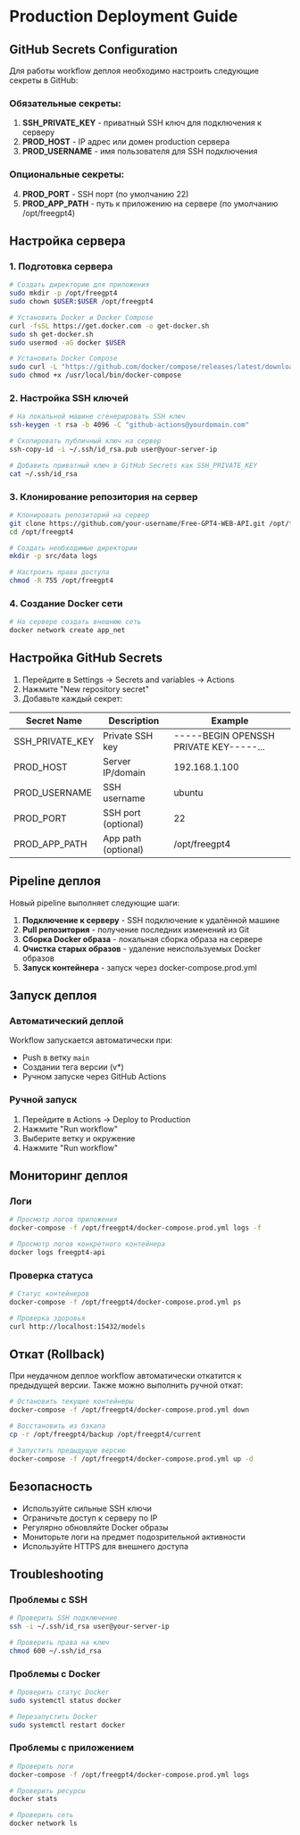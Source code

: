 # Production Deployment Guide

## GitHub Secrets Configuration

Для работы workflow деплоя необходимо настроить следующие секреты в GitHub:

### Обязательные секреты:

1. **SSH_PRIVATE_KEY** - приватный SSH ключ для подключения к серверу
2. **PROD_HOST** - IP адрес или домен production сервера
3. **PROD_USERNAME** - имя пользователя для SSH подключения

### Опциональные секреты:

4. **PROD_PORT** - SSH порт (по умолчанию 22)
5. **PROD_APP_PATH** - путь к приложению на сервере (по умолчанию /opt/freegpt4)

## Настройка сервера

### 1. Подготовка сервера

```bash
# Создать директорию для приложения
sudo mkdir -p /opt/freegpt4
sudo chown $USER:$USER /opt/freegpt4

# Установить Docker и Docker Compose
curl -fsSL https://get.docker.com -o get-docker.sh
sudo sh get-docker.sh
sudo usermod -aG docker $USER

# Установить Docker Compose
sudo curl -L "https://github.com/docker/compose/releases/latest/download/docker-compose-$(uname -s)-$(uname -m)" -o /usr/local/bin/docker-compose
sudo chmod +x /usr/local/bin/docker-compose
```

### 2. Настройка SSH ключей

```bash
# На локальной машине сгенерировать SSH ключ
ssh-keygen -t rsa -b 4096 -C "github-actions@yourdomain.com"

# Скопировать публичный ключ на сервер
ssh-copy-id -i ~/.ssh/id_rsa.pub user@your-server-ip

# Добавить приватный ключ в GitHub Secrets как SSH_PRIVATE_KEY
cat ~/.ssh/id_rsa
```

### 3. Клонирование репозитория на сервер

```bash
# Клонировать репозиторий на сервер
git clone https://github.com/your-username/Free-GPT4-WEB-API.git /opt/freegpt4
cd /opt/freegpt4

# Создать необходимые директории
mkdir -p src/data logs

# Настроить права доступа
chmod -R 755 /opt/freegpt4
```

### 4. Создание Docker сети

```bash
# На сервере создать внешнюю сеть
docker network create app_net
```

## Настройка GitHub Secrets

1. Перейдите в Settings → Secrets and variables → Actions
2. Нажмите "New repository secret"
3. Добавьте каждый секрет:

| Secret Name | Description | Example |
|-------------|-------------|---------|
| SSH_PRIVATE_KEY | Private SSH key | -----BEGIN OPENSSH PRIVATE KEY-----... |
| PROD_HOST | Server IP/domain | 192.168.1.100 |
| PROD_USERNAME | SSH username | ubuntu |
| PROD_PORT | SSH port (optional) | 22 |
| PROD_APP_PATH | App path (optional) | /opt/freegpt4 |

## Pipeline деплоя

Новый pipeline выполняет следующие шаги:

1. **Подключение к серверу** - SSH подключение к удалённой машине
2. **Pull репозитория** - получение последних изменений из Git
3. **Сборка Docker образа** - локальная сборка образа на сервере
4. **Очистка старых образов** - удаление неиспользуемых Docker образов
5. **Запуск контейнера** - запуск через docker-compose.prod.yml

## Запуск деплоя

### Автоматический деплой

Workflow запускается автоматически при:
- Push в ветку `main`
- Создании тега версии (v*)
- Ручном запуске через GitHub Actions

### Ручной запуск

1. Перейдите в Actions → Deploy to Production
2. Нажмите "Run workflow"
3. Выберите ветку и окружение
4. Нажмите "Run workflow"

## Мониторинг деплоя

### Логи

```bash
# Просмотр логов приложения
docker-compose -f /opt/freegpt4/docker-compose.prod.yml logs -f

# Просмотр логов конкретного контейнера
docker logs freegpt4-api
```

### Проверка статуса

```bash
# Статус контейнеров
docker-compose -f /opt/freegpt4/docker-compose.prod.yml ps

# Проверка здоровья
curl http://localhost:15432/models
```

## Откат (Rollback)

При неудачном деплое workflow автоматически откатится к предыдущей версии. Также можно выполнить ручной откат:

```bash
# Остановить текущие контейнеры
docker-compose -f /opt/freegpt4/docker-compose.prod.yml down

# Восстановить из бэкапа
cp -r /opt/freegpt4/backup /opt/freegpt4/current

# Запустить предыдущую версию
docker-compose -f /opt/freegpt4/docker-compose.prod.yml up -d
```

## Безопасность

- Используйте сильные SSH ключи
- Ограничьте доступ к серверу по IP
- Регулярно обновляйте Docker образы
- Мониторьте логи на предмет подозрительной активности
- Используйте HTTPS для внешнего доступа

## Troubleshooting

### Проблемы с SSH

```bash
# Проверить SSH подключение
ssh -i ~/.ssh/id_rsa user@your-server-ip

# Проверить права на ключ
chmod 600 ~/.ssh/id_rsa
```

### Проблемы с Docker

```bash
# Проверить статус Docker
sudo systemctl status docker

# Перезапустить Docker
sudo systemctl restart docker
```

### Проблемы с приложением

```bash
# Проверить логи
docker-compose -f /opt/freegpt4/docker-compose.prod.yml logs

# Проверить ресурсы
docker stats

# Проверить сеть
docker network ls
```
